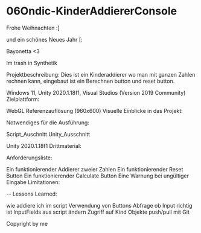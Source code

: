 # 06Ondic-KinderAddiererConsole
Frohe Weihnachten :]

und ein schönes Neues Jahr [:

Bayonetta <3

Im trash in Synthetik

Projektbeschreibung:
Dies ist ein Kinderaddierer wo man mit ganzen Zahlen rechnen kann, eingebaut ist ein Berechnen button und reset button.

Windows 11, Unity 2020.1.18f1, Visual Studios (Version 2019 Community) Zielplattform:

WebGL Referenzauflösung (960x600) Visuelle Einblicke in das Projekt: 

Notwendiges für die Ausführung:

Script_Auschnitt Unity_Ausschnitt

Unity 2020.1.18f1 Drittmaterial:

Anforderungsliste:

Ein funktionierender Addierer zweier Zahlen
Ein funktionierender Reset Button
Ein funktionierender Calculate Button
Eine Warnung bei ungültiger Eingabe
Limitationen:

-- Lessons Learned:

wie addiere ich im script
Verwendung von Buttons
Abfrage ob Input richtig ist
InputFields aus script ändern
Zugriff auf Kind Objekte
push/pull mit Git

Copyright by me
